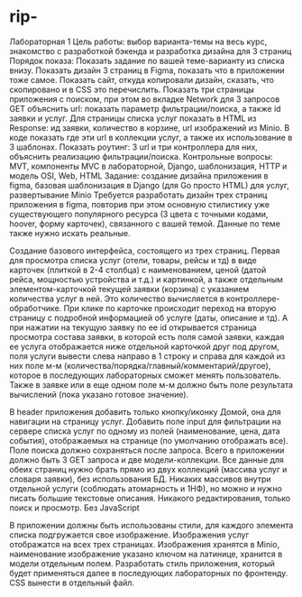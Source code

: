# rip-
Лабораторная 1
Цель работы: выбор варианта-темы на весь курс, знакомство с разработкой бэкенда и разработка дизайна для 3 страниц
Порядок показа: Показать задание по вашей теме-варианту из списка внизу. Показать дизайн 3 страниц в Figma, показать что в приложении тоже самое. Показать сайт, откуда копировали дизайн, сказать, что скопировано и в CSS это перечислить. Показать три страницы приложения с поиском, при этом во вкладке Network для 3 запросов GET объяснить url: показать параметр фильтрации/поиска, а также id заявки и услуг. Для страницы списка услуг показать в HTML из Response: ид заявки, количество в корзине, url изображений из Minio. В коде показать где эти url в коллекции услуг, а также их использование в 3 шаблонах. Показать роутинг: 3 url и три контроллера для них, объяснить реализацию фильтрации/поиска.
Контрольные вопросы: MVT, компоненты MVC в лабораторной, Django, шаблонизация, HTTP и модель OSI, Web, HTML
Задание: создание дизайна приложения в figma, базовая шаблонизация в Django (для Go просто HTML) для услуг, развертывание Minio
Требуется разработать дизайн трех страниц приложения в figma, повторив при этом основную стилистику уже существующего популярного ресурса (3 цвета с точными кодами, hoover, форму карточек), связанного с вашей темой. Данные по теме также нужно искать реальные.

Создание базового интерфейса, состоящего из трех страниц. Первая для просмотра списка услуг (отели, товары, рейсы и тд) в виде карточек (плиткой в 2-4 столбца) с наименованием, ценой (датой рейса, мощностью устройства и т.д.) и картинкой, а также отдельным элементом-карточкой текущей заявки (корзина) с указанием количества услуг в ней. Это количество вычисляется в контроллере-обработчике. При клике по карточке происходит переход на вторую страницу с подробной информацией об услуге (даты, описание и тд). А при нажатии на текущую заявку по ее id открывается страница просмотра состава заявки, в которой есть поля самой заявки, каждая ее услуга отображается ниже отдельной карточкой друг под другом, поля услуги вывести слева направо в 1 строку и справа для каждой из них поле м-м (количества/порядка/главный/комментарий/другое), которое в последующих лабораторных сможет менять пользователь. Также в заявке или в еще одном поле м-м должно быть поле результата вычислений (пока указано готовое значение).

В header приложения добавить только кнопку/иконку Домой, она для навигации на страницу услуг. Добавить поле input для фильтрации на сервере списка услуг по одному из полей (наименование, цена, дата события), отображаемых на странице (по умолчанию отображать все). Поле поиска должно сохраняться после запроса. Всего в приложении должно быть 3 GET запроса и две модели-коллекции. Все данные для обеих страниц нужно брать прямо из двух коллекций (массива услуг и словаря заявки), без использования БД. Никаких массивов внутри отдельной услуги (соблюдать атомарность и 1НФ), но можно и нужно писать большие текстовые описания. Никакого редактирования, только поиск и просмотр. Без JavaScript

В приложении должны быть использованы стили, для каждого элемента списка подгружается свое изображение. Изображения услуг отображатся на всех трех страницах. Изображения хранятся в Minio, наименование изображение указано ключом на латинице, хранится в модели отдельным полем. Разработать стиль приложения, который будет применяться далее в последующих лабораторных по фронтенду. CSS вынести в отдельный файл.
